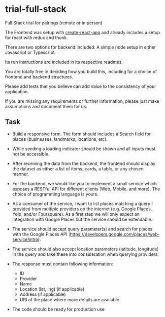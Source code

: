 # trial-full-stack
Full Stack trial for pairings (remote or in person)

The Frontend was setup with [create-react-app](https://github.com/facebook/create-react-app) and already includes a setup for react with redux and thunk.

There are two options for backend included: A simple node setup in either Javascript or Typescript.

Its run instructions are included in its respective readmes.

You are totally free in deciding how you build this, including for a choice of frontend and backend structures.

Please add tests that you believe can add value to the consistency of your application. 

If you are missing any requirements or further information, please just make assumptions and document them for us.

## Task

- Build a responsive form. The form should includes a Search field for places (businesses, landmarks, locations, etc).

- While sending a loading indicator should be shown and all inputs must not be accessible.

- After receiving the data from the backend, the frontend should display the dataset as either a list of items, cards, a table, or any chosen manner.

- For the backend, we would like you to implement a small service which exposes a RESTful API for different clients (Web, Mobile, and more). The choice of programming language is yours.
​
- As a consumer of the service, I want to list places matching a query I provided from multiple providers on the internet (e.g. Google Places, Yelp, and/or Foursquare). As a first step we will only expect an integration with Google Places but the service should be extendable.
​
- The service should accept query parameter(s) and search for places with the Google Places API (https://developers.google.com/places/web-service/intro).

- The service should also accept location parameters (latitude, longitude) in the query and take these into consideration when querying providers.

- The response must contain following information:
  - ID
  - Provider
  - Name
  - Location (lat, lng) (if applicable)
  - Address (if applicable)
  - URI of the place where more details are available
- The code should be ready for production use
​
